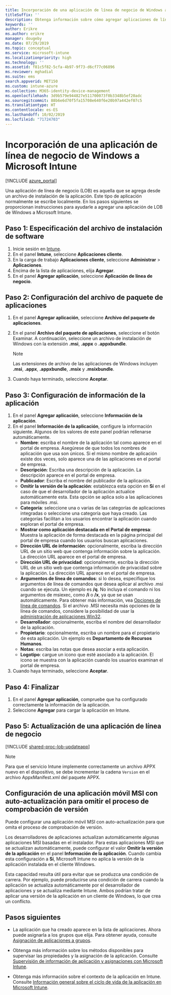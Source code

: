 ```yaml
---
title: Incorporación de una aplicación de línea de negocio de Windows a Microsoft Intune
titleSuffix: ''
description: Obtenga información sobre cómo agregar aplicaciones de línea de negocio (LOB) de Windows mediante Microsoft Intune.
keywords: ''
author: Erikre
ms.author: erikre
manager: dougeby
ms.date: 07/29/2019
ms.topic: conceptual
ms.service: microsoft-intune
ms.localizationpriority: high
ms.technology: ''
ms.assetid: f81c5f82-5cfa-4b97-9f73-d6cf77c06896
ms.reviewer: mghadial
ms.suite: ems
search.appverid: MET150
ms.custom: intune-azure
ms.collection: M365-identity-device-management
ms.openlocfilehash: 3d9b579e944827e511700073f0b3348b5ef20adc
ms.sourcegitcommit: 88b6e6d70f5fa15708e640f6e20b97a442ef07c5
ms.translationtype: HT
ms.contentlocale: es-ES
ms.lasthandoff: 10/02/2019
ms.locfileid: "71724703"
---
```

# <a name="add-a-windows-line-of-business-app-to-microsoft-intune"></a>Incorporación de una aplicación de línea de negocio de Windows a Microsoft Intune

[!INCLUDE [azure_portal](../includes/azure_portal.md)]

Una aplicación de línea de negocio (LOB) es aquella que se agrega desde un archivo de instalación de la aplicación. Este tipo de aplicación normalmente se escribe localmente. En los pasos siguientes se proporcionan instrucciones para ayudarle a agregar una aplicación de LOB de Windows a Microsoft Intune.

## <a name="step-1-specify-the-software-setup-file"></a>Paso 1: Especificación del archivo de instalación de software

1. Inicie sesión en [Intune](https://go.microsoft.com/fwlink/?linkid=2090973).
3. En el panel **Intune**, seleccione **Aplicaciones cliente**.
4. En la carga de trabajo **Aplicaciones cliente**, seleccione **Administrar** > **Aplicaciones**.
5. Encima de la lista de aplicaciones, elija **Agregar**.
6. En el panel **Agregar aplicación**, seleccione **Aplicación de línea de negocio**.

## <a name="step-2-configure-the-app-package-file"></a>Paso 2: Configuración del archivo de paquete de aplicaciones

1. En el panel **Agregar aplicación**, seleccione **Archivo del paquete de aplicaciones**.
2. En el panel **Archivo del paquete de aplicaciones**, seleccione el botón Examinar. A continuación, seleccione un archivo de instalación de Windows con la extensión **.msi**, **.appx** o **.appxbundle**.

    > [!NOTE]
    > Las extensiones de archivo de las aplicaciones de Windows incluyen **.msi**, **.appx**, **.appxbundle**, **.msix** y **.msixbundle**.  

1. Cuando haya terminado, seleccione **Aceptar**.


## <a name="step-3-configure-app-information"></a>Paso 3: Configuración de información de la aplicación

1. En el panel **Agregar aplicación**, seleccione **Información de la aplicación**.
2. En el panel **Información de la aplicación**, configure la información siguiente. Algunos de los valores de este panel podrían rellenarse automáticamente.
    - **Nombre**: escriba el nombre de la aplicación tal como aparece en el portal de empresa. Asegúrese de que todos los nombres de aplicación que usa son únicos. Si el mismo nombre de aplicación existe dos veces, solo aparece una de las aplicaciones en el portal de empresa.
    - **Descripción**: Escriba una descripción de la aplicación. La descripción aparece en el portal de empresa.
    - **Publicador**: Escriba el nombre del publicador de la aplicación.
    - **Omitir la versión de la aplicación**: establezca esta opción en **Sí** en el caso de que el desarrollador de la aplicación actualice automáticamente esta. Esta opción se aplica solo a las aplicaciones para móviles .msi.
    - **Categoría**: seleccione una o varias de las categorías de aplicaciones integradas o seleccione una categoría que haya creado. Las categorías facilitan a los usuarios encontrar la aplicación cuando exploran el portal de empresa.
    - **Mostrar como aplicación destacada en el Portal de empresa**: Muestra la aplicación de forma destacada en la página principal del portal de empresa cuando los usuarios buscan aplicaciones.
    - **Dirección URL de información**: opcionalmente, escriba la dirección URL de un sitio web que contenga información sobre la aplicación. La dirección URL aparece en el portal de empresa.
    - **Dirección URL de privacidad**: opcionalmente, escriba la dirección URL de un sitio web que contenga información de privacidad sobre la aplicación. La dirección URL aparece en el portal de empresa.
    - **Argumentos de línea de comandos**: si lo desea, especifique los argumentos de línea de comandos que desea aplicar al archivo .msi cuando se ejecuta.  Un ejemplo es **/q**. No incluya el comando ni los argumentos de msiexec, como **/i** o **/x**, ya que se usan automáticamente. Para obtener más información, vea [Opciones de línea de comandos](https://docs.microsoft.com/windows/desktop/Msi/command-line-options). Si el archivo .MSI necesita más opciones de la línea de comandos, considere la posibilidad de usar la [administración de aplicaciones Win32](app-management.md).
    - **Desarrollador**: opcionalmente, escriba el nombre del desarrollador de la aplicación.
    - **Propietario**: opcionalmente, escriba un nombre para el propietario de esta aplicación. Un ejemplo es **Departamento de Recursos Humanos**.
    - **Notas**: escriba las notas que desea asociar a esta aplicación.
    - **Logotipo**: cargue un icono que esté asociado a la aplicación. El icono se muestra con la aplicación cuando los usuarios examinan el portal de empresa.
3. Cuando haya terminado, seleccione **Aceptar**.

## <a name="step-4-finish-up"></a>Paso 4: Finalizar

1. En el panel **Agregar aplicación**, compruebe que ha configurado correctamente la información de la aplicación.
2. Seleccione **Agregar** para cargar la aplicación en Intune.

## <a name="step-5-update-a-line-of-business-app"></a>Paso 5: Actualización de una aplicación de línea de negocio

[!INCLUDE [shared-proc-lob-updateapp](../includes/shared-proc-lob-updateapp.md)]

   > [!NOTE]
   > Para que el servicio Intune implemente correctamente un archivo APPX nuevo en el dispositivo, se debe incrementar la cadena `Version` en el archivo AppxManifest.xml del paquete APPX.
    
## <a name="configure-a-self-updating-mobile-msi-app-to-ignore-the-version-check-process"></a>Configuración de una aplicación móvil MSI con auto-actualización para omitir el proceso de comprobación de versión

Puede configurar una aplicación móvil MSI con auto-actualización para que omita el proceso de comprobación de versión. 

Los desarrolladores de aplicaciones actualizan automáticamente algunas aplicaciones MSI basadas en el instalador. Para estas aplicaciones MSI que se actualizan automáticamente, puede configurar el valor **Omitir la versión de la aplicación** en el panel **Información de la aplicación**. Cuando cambia esta configuración a **Sí**, Microsoft Intune no aplica la versión de la aplicación instalada en el cliente Windows. 

Esta capacidad resulta útil para evitar que se produzca una condición de carrera. Por ejemplo, puede producirse una condición de carrera cuando la aplicación se actualiza automáticamente por el desarrollador de aplicaciones y se actualiza mediante Intune. Ambos podrían tratar de aplicar una versión de la aplicación en un cliente de Windows, lo que crea un conflicto.

## <a name="next-steps"></a>Pasos siguientes

- La aplicación que ha creado aparece en la lista de aplicaciones. Ahora puede asignarla a los grupos que elija. Para obtener ayuda, consulte [Asignación de aplicaciones a grupos](apps-deploy.md).

- Obtenga más información sobre los métodos disponibles para supervisar las propiedades y la asignación de la aplicación. Consulte [Supervisión de información de aplicación y asignaciones con Microsoft Intune](apps-monitor.md).

- Obtenga más información sobre el contexto de la aplicación en Intune. Consulte [Información general sobre el ciclo de vida de la aplicación en Microsoft Intune](app-lifecycle.md).
